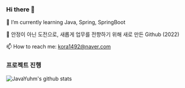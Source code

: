 ### Hi there 👋

<!--
**JavaYuhm/JavaYuhm** is a ✨ _special_ ✨ repository because its `README.md` (this file) appears on your GitHub profile.

Here are some ideas to get you started:

- 🔭 I’m currently working on ...
- 🌱 I’m currently learning ...
- 👯 I’m looking to collaborate on ...
- 🤔 I’m looking for help with ...
- 💬 Ask me about ...
- 📫 How to reach me: ...
- 😄 Pronouns: ...
- ⚡ Fun fact: ...
-->

🌱 I’m currently learning Java, Spring, SpringBoot 

💬 안정이 아닌 도전으로, 새롭게 업무를 전향하기 위해 새로 만든 Github (2022) 

📫 How to reach me: kora1492@naver.com

### 프로젝트 진행


![JavaYuhm's github stats](https://github-readme-stats.vercel.app/api?username=JavaYuhm&show_icons=true)

